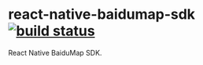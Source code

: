 # react-native-baidumap-sdk [![build status][build-badge]][build]

React Native BaiduMap SDK.

[build-badge]: https://travis-ci.org/qiuxiang/react-native-baidumap-sdk.svg?branch=master
[build]: https://travis-ci.org/qiuxiang/react-native-baidumap-sdk
